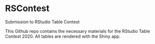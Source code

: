 # RSContest
Submission to RStudio Table Contest


This Github repo contains the necessary materials for the RStudio Table Contest 2020. All tables are rendered with the Shiny app. 
